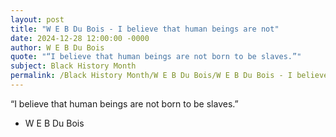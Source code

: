 ```yaml
---
layout: post
title: "W E B Du Bois - I believe that human beings are not"
date: 2024-12-28 12:00:00 -0000
author: W E B Du Bois
quote: "“I believe that human beings are not born to be slaves.”"
subject: Black History Month
permalink: /Black History Month/W E B Du Bois/W E B Du Bois - I believe that human beings are not
---
```


“I believe that human beings are not born to be slaves.”

- W E B Du Bois
